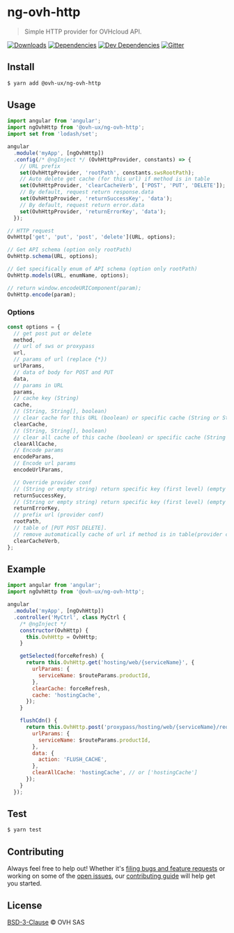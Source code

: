 # ng-ovh-http

> Simple HTTP provider for OVHcloud API.

[![Downloads](https://badgen.net/npm/dt/@ovh-ux/ng-ovh-http)](https://npmjs.com/package/@ovh-ux/ng-ovh-http) [![Dependencies](https://badgen.net/david/dep/ovh-ux/ng-ovh-http)](https://npmjs.com/package/@ovh-ux/ng-ovh-http?activeTab=dependencies) [![Dev Dependencies](https://badgen.net/david/dev/ovh-ux/ng-ovh-http)](https://npmjs.com/package/@ovh-ux/ng-ovh-http?activeTab=dependencies) [![Gitter](https://badgen.net/badge/gitter/ovh-ux/blue?icon=gitter)](https://gitter.im/ovh/ux)

## Install

```sh
$ yarn add @ovh-ux/ng-ovh-http
```

## Usage

```js
import angular from 'angular';
import ngOvhHttp from '@ovh-ux/ng-ovh-http';
import set from 'lodash/set';

angular
  .module('myApp', [ngOvhHttp])
  .config(/* @ngInject */ (OvhHttpProvider, constants) => {
    // URL prefix
    set(OvhHttpProvider, 'rootPath', constants.swsRootPath);
    // Auto delete get cache (for this url) if method is in table
    set(OvhHttpProvider, 'clearCacheVerb', ['POST', 'PUT', 'DELETE']);
    // By default, request return response.data
    set(OvhHttpProvider, 'returnSuccessKey', 'data');
    // By default, request return error.data
    set(OvhHttpProvider, 'returnErrorKey', 'data');
  });
```

```js
// HTTP request
OvhHttp['get', 'put', 'post', 'delete'](URL, options);

// Get API schema (option only rootPath)
OvhHttp.schema(URL, options);

// Get specifically enum of API schema (option only rootPath)
OvhHttp.models(URL, enumName, options);

// return window.encodeURIComponent(param);
OvhHttp.encode(param);
```

### Options

```js
const options = {
  // get post put or delete
  method,
  // url of sws or proxypass
  url,
  // params of url (replace {*})
  urlParams,
  // data of body for POST and PUT
  data,
  // params in URL
  params,
  // cache key (String)
  cache,
  // (String, String[], boolean)
  // clear cache for this URL (boolean) or specific cache (String or String[])
  clearCache,
  // (String, String[], boolean)
  // clear all cache of this cache (boolean) or specific cache (String or String[])
  clearAllCache,
  // Encode params
  encodeParams,
  // Encode url params
  encodeUrlParams,

  // Override provider conf
  // (String or empty string) return specific key (first level) (empty for return all)
  returnSuccessKey,
  // (String or empty string) return specific key (first level) (empty for return all)
  returnErrorKey,
  // prefix url (provider conf)
  rootPath,
  // table of [PUT POST DELETE].
  // remove automatically cache of url if method is in table(provider conf)
  clearCacheVerb,
};
```

## Example

```js
import angular from 'angular';
import ngOvhHttp from '@ovh-ux/ng-ovh-http';

angular
  .module('myApp', [ngOvhHttp])
  .controller('MyCtrl', class MyCtrl {
    /* @ngInject */
    constructor(OvhHttp) {
      this.OvhHttp = OvhHttp;
    }

    getSelected(forceRefresh) {
      return this.OvhHttp.get('hosting/web/{serviceName}', {
        urlParams: {
          serviceName: $routeParams.productId,
        },
        clearCache: forceRefresh,
        cache: 'hostingCache',
      });
    }

    flushCdn() {
      return this.OvhHttp.post('proxypass/hosting/web/{serviceName}/request', {
        urlParams: {
          serviceName: $routeParams.productId,
        },
        data: {
          action: 'FLUSH_CACHE',
        },
        clearAllCache: 'hostingCache', // or ['hostingCache']
      });
    }
  });
```

## Test

```sh
$ yarn test
```

## Contributing

Always feel free to help out! Whether it's [filing bugs and feature requests](https://github.com/ovh-ux/ng-ovh-http/issues/new) or working on some of the [open issues](https://github.com/ovh-ux/ng-ovh-http/issues), our [contributing guide](CONTRIBUTING.md) will help get you started.

## License

[BSD-3-Clause](LICENSE) © OVH SAS
